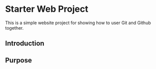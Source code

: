 # Starter Web Project

This is a simple website project for showing how to user Git and Github together.

## Introduction

## Purpose
